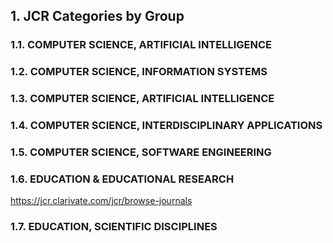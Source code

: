 ## 1. JCR Categories by Group

### 1.1. COMPUTER SCIENCE, ARTIFICIAL INTELLIGENCE

### 1.2. COMPUTER SCIENCE, INFORMATION SYSTEMS

### 1.3. COMPUTER SCIENCE, ARTIFICIAL INTELLIGENCE
### 1.4. COMPUTER SCIENCE, INTERDISCIPLINARY APPLICATIONS
### 1.5. COMPUTER SCIENCE, SOFTWARE ENGINEERING




### 1.6. EDUCATION & EDUCATIONAL RESEARCH
https://jcr.clarivate.com/jcr/browse-journals



### 1.7. EDUCATION, SCIENTIFIC DISCIPLINES

